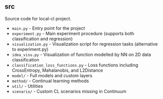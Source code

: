 ## src
Source code for local-cl project.
- `main.py` - Entry point for the project
- `experiment.py` - Main experiment procedure (supports both classification and regression)
- `visualization.py` - Visualization script for regression tasks (alternative to experiment.py)
- `idea_visu.py` - Visualization of function modelled by NN on 2D data classification
- `classification_loss_functions.py` - Loss functions including CrossEntropy, Mahalanobis, and L2Distance
- `model/` - Full models and custom layers
- `method/` - Continual learning methods
- `util/` - Utilities
- `scenario/` - Custom CL scenarios missing in Continuum